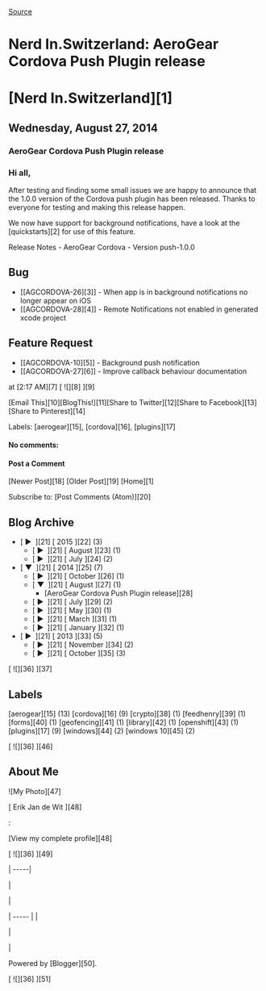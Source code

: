 [Source](http://blog.nerdin.ch/2014/08/aerogear-cordova-push-plugin-release.html "Permalink to Nerd In.Switzerland: AeroGear Cordova Push Plugin release")

# Nerd In.Switzerland: AeroGear Cordova Push Plugin release

#  [Nerd In.Switzerland][1]

## Wednesday, August 27, 2014

###  AeroGear Cordova Push Plugin release

### Hi all,

After testing and finding some small issues we are happy to announce that the 1.0.0 version of the Cordova push plugin has been released. Thanks to everyone for testing and making this release happen.

We now have support for background notifications, have a look at the [quickstarts][2] for use of this feature.   

Release Notes - AeroGear Cordova - Version push-1.0.0

##  Bug

* [[AGCORDOVA-26][3]] - When app is in background notifications no longer appear on iOS
* [[AGCORDOVA-28][4]] - Remote Notifications not enabled in generated xcode project

##  Feature Request

* [[AGCORDOVA-10][5]] - Background push notification
* [[AGCORDOVA-27][6]] - Improve callback behaviour documentation

at  [2:17 AM][7] [ ![][8] ][9]

[Email This][10][BlogThis!][11][Share to Twitter][12][Share to Facebook][13][Share to Pinterest][14]

Labels: [aerogear][15], [cordova][16], [plugins][17]

#### No comments:

#### Post a Comment

[Newer Post][18] [Older Post][19] [Home][1]

Subscribe to: [Post Comments (Atom)][20]

## Blog Archive

* [ ►  ][21] [ 2015 ][22] (3)
    * [ ►  ][21] [ August ][23] (1)
    * [ ►  ][21] [ July ][24] (2)
* [ ▼  ][21] [ 2014 ][25] (7)
    * [ ►  ][21] [ October ][26] (1)
    * [ ▼  ][21] [ August ][27] (1)
        * [AeroGear Cordova Push Plugin release][28]
    * [ ►  ][21] [ July ][29] (2)
    * [ ►  ][21] [ May ][30] (1)
    * [ ►  ][21] [ March ][31] (1)
    * [ ►  ][21] [ January ][32] (1)
* [ ►  ][21] [ 2013 ][33] (5)
    * [ ►  ][21] [ November ][34] (2)
    * [ ►  ][21] [ October ][35] (3)

[ ![][36] ][37]

## Labels

[aerogear][15] (13) [cordova][16] (9) [crypto][38] (1) [feedhenry][39] (1) [forms][40] (1) [geofencing][41] (1) [library][42] (1) [openshift][43] (1) [plugins][17] (9) [windows][44] (2) [windows 10][45] (2)

[ ![][36] ][46]

## About Me

![My Photo][47]

[ Erik Jan de Wit ][48]   

:   

[View my complete profile][48]

[ ![][36] ][49]

| -----|

  |

  |

| ----- |
|

 |

 |

Powered by [Blogger][50].

[ ![][36] ][51]